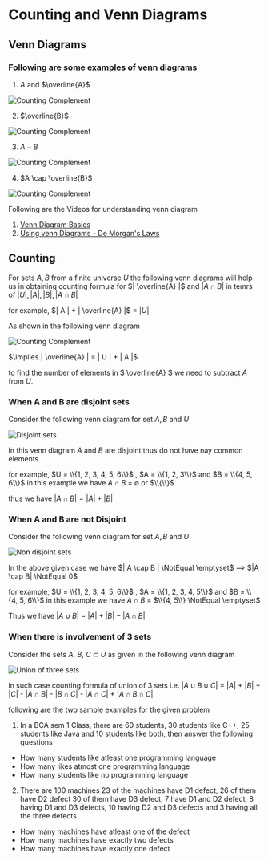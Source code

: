 # Counting and Venn Diagrams

## Venn Diagrams

### Following are some examples of venn diagrams
1. $A$ and $\overline{A}$

![Counting Complement](https://lh3.googleusercontent.com/d/1646pXVnaYSExfAV1cSANrnvgOhiwBiI_)

2. $\overline{B}$

![Counting Complement](https://lh3.googleusercontent.com/d/14q6vhd2urtUURf6yni661Fvlia2sDjyW)

3. $A - B$

![Counting Complement](https://lh3.googleusercontent.com/d/1sGgguiKlAlDZHtaGGqvaVRr2UrL1oFQ1)

4. $A \cap \overline{B}$

![Counting Complement](https://lh3.googleusercontent.com/d/1ASzGu2nuPeieWq4dn9v7ZeL4jkNoaiaW)

Following are the Videos for understanding venn diagram
1. [Venn Diagram Basics](https://youtu.be/rgppiKOM_ko?si=x5joVJkFySHhgNn5)
2. [Using venn Diagrams - De Morgan's Laws](https://youtu.be/Ix4H7PWscXY?si=LcKWR9T-KzpMXGRW)

## Counting

For sets $A, B$ from a finite universe $U$ the following venn diagrams will help us in obtaining counting formula for $| \overline{A} |$ and $| A \cap B |$ in temrs of $|U|, |A|, |B|, |A \cap B|$

for example,
$| A | + | \overline{A} |$ = $| U |$

As shown in the following venn diagram

![Counting Complement](https://lh3.googleusercontent.com/d/1-1tMg802c8qXefm_a440zkcGeBjoC9vI)

$\implies | \overline{A} | = | U | + | A |$

to find the number of elements in $ \overline{A} $ we need to subtract $A$ from $U$.

### When A and B are disjoint sets

Consider the following venn diagram for set $A, B$ and $U$

![Disjoint sets](https://lh3.googleusercontent.com/d/1xaBWJCmnQE7x52-W7YTyI4MdKszsXQwl)

In this venn diagram $A$ and $B$ are disjoint thus do not have nay common elements

for example,
$U = \\{1, 2, 3, 4, 5, 6\\}$ , $A = \\{1, 2, 3\\}$ and $B = \\{4, 5, 6\\}$
in this example we have $A \cap B$ = $\emptyset$ or $\\{\\}$

thus we have $|A \cap B| = |A| + |B|$

### When A and B are not Disjoint

Consider the following venn diagram for set $A, B$ and $U$

![Non disjoint sets](https://lh3.googleusercontent.com/d/1b50YR6FWtgRSpGX9VWvGf69YuYPaxvWM)

In the above given case we have $| A \cap B | \NotEqual \emptyset$
$\implies$  $|A \cap B| \NotEqual 0$

for example,
$U = \\{1, 2, 3, 4, 5, 6\\}$ , $A = \\{1, 2, 3, 4, 5\\}$ and $B = \\{4, 5, 6\\}$
in this example we have $A \cap B$ = $\\{4, 5\\} \NotEqual \emptyset$

Thus we have $| A \cup B |$ = $|A| + |B| - |A \cap B|$

### When there is involvement of 3 sets 

Consider the sets $A$, $B$, $C$ $\subset$ $U$ as given in the following venn diagram

![Union of three sets](https://lh3.googleusercontent.com/d/1PJfo6vVKXXpfDv6CsUbHX58Z3MpiaLug)

in such case counting formula of union of 3 sets i.e. $|A \cup B \cup C|$ = $|A|$ + $|B|$ + $|C|$ - $|A \cap B|$ - $|B \cap C|$ - $|A \cap C|$ + $|A \cap B \cap C|$

following are the two sample examples for the given problem

1. In a BCA sem 1 Class, there are 60 students, 30 students like C++, 25 students like Java and 10 students like both, then answer the following questions
- How many students like atleast one programming language
- How many likes atmost one programming language
- How many students like no programming language

2. There are 100 machines 23 of the machines have D1 defect, 26 of them have D2 defect 30 of them have D3 defect, 7 have D1 and D2 defect, 8 having D1 and D3 defects, 10 having D2 and D3 defects and 3 having all the three defects
- How many machines have atleast one of the defect
- How many machines have exactly two defects
- How many machines have exactly one defect  




